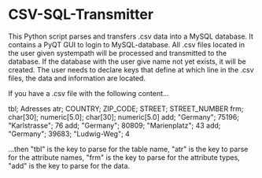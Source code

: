 # CSV-SQL-Transmitter 

This Python script parses and transfers .csv data into a MySQL database.
It contains a PyQT GUI to login to MySQL-database. All .csv files located in the user given systempath will be processed and transmitted to the database.
If the database with the user give name not yet exists, it will be created.
The user needs to declare keys that define at which line in the .csv files, the data and information are located.

If you have a .csv file with the following content...

tbl; Adresses
atr; COUNTRY; ZIP_CODE; STREET; STREET_NUMBER
frm; char[30]; numeric[5.0]; char[30]; numeric[5.0]
add;  "Germany";      75196; "Karlstrasse"; 76
add;  "Germany";      80809; "Marienplatz"; 43
add;  "Germany";      39683; "Ludwig-Weg"; 4

...then "tbl" is the key to parse for the table name,
"atr" is the key to parse for the attribute names,
"frm" is the key to parse for the attribute types,
"add" is the key to parse for the data.
